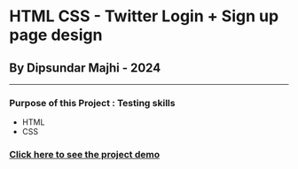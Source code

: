 # HTML CSS - Twitter Login + Sign up page design

## By Dipsundar Majhi - 2024

---

### Purpose of this Project : Testing skills

- HTML
- CSS

### [Click here to see the project demo](https://dipsundar.github.io/)
